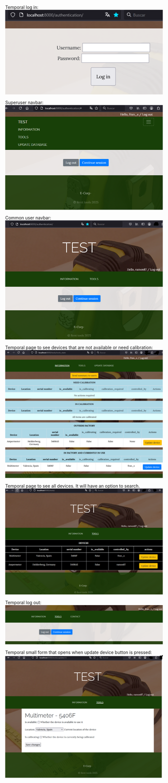 Temporal log in:
![alt text](readme_images/log_in.png)

Superuser navbar:
![alt text](readme_images/superuser_view.png)

Common user navbar:
![alt text](readme_images/other_user_view.png)

Temporal page to see devices that are not available or need calibration:
![alt text](readme_images/device_status.png)

Temporal page to see all devices. It will have an option to search.
![alt text](readme_images/all_tools.png)

Temporal log out:
![alt text](readme_images/log_out.png)

Temporal small form that opens when update device button is pressed:
![alt text](readme_images/form.png)

